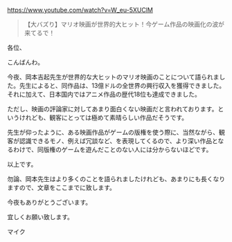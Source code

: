 https://www.youtube.com/watch?v=W_eu-5XUClM

> 【大バズり】マリオ映画が世界的大ヒット！今ゲーム作品の映画化の波が来てるで！

各位、

こんばんわ。

今夜、岡本吉起先生が世界的な大ヒットのマリオ映画のことについて語られました。先生によると、同作品は、13億ドルの全世界の興行収入を獲得できました。それに加えて、日本国内ではアニメ作品の歴代18位も達成できました。

ただし、映画の評論家に対してあまり面白くない映画だと言われております。というけれども、観客にとっては極めて素晴らしい作品だそうです。

先生が仰ったように、ある映画作品がゲームの版権を使う際に、当然ながら、観客が認識できるモノ、例えば冗談など、を表現してくるので、より深い作品となるわけで、同版権のゲームを遊んだことのない人には分からないほどです。

以上です。

勿論、岡本先生はより多くのことを語られましたけれども、あまりにも長くなりますので、文章をここまでに致します。

今夜もありがとうございます。

宜しくお願い致します。

マイク
